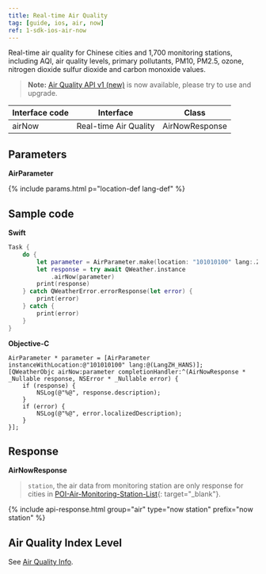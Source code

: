 ```yaml
---
title: Real-time Air Quality
tag: [guide, ios, air, now]
ref: 1-sdk-ios-air-now
---
```


Real-time air quality for Chinese cities and 1,700 monitoring stations, including AQI, air quality levels, primary pollutants, PM10, PM2.5, ozone, nitrogen dioxide sulfur dioxide and carbon monoxide values.

> **Note:** [Air Quality API v1 (new)](/en/docs/api/air-quality/) is now available, please try to use and upgrade.

| Interface code | Interface                           | Class        |
| -------------------------- | ------------------------------ | ------------ |
| airNow | Real-time Air Quality              | AirNowResponse |

## Parameters

**AirParameter**

{% include params.html p="location-def lang-def" %}

## Sample code

**Swift**

```swift
Task {
    do {
        let parameter = AirParameter.make(location: "101010100" lang:.ZH_HANS)
        let response = try await QWeather.instance
            .airNow(parameter)
        print(response)
    } catch QWeatherError.errorResponse(let error) {
        print(error)
    } catch {
        print(error)
    }
}
```

**Objective-C**

```objc
AirParameter * parameter = [AirParameter instanceWithLocation:@"101010100" lang:@(LangZH_HANS)];
[QWeatherObjc airNow:parameter completionHandler:^(AirNowResponse * _Nullable response, NSError * _Nullable error) {
    if (response) {
        NSLog(@"%@", response.description);
    }
    if (error) {
        NSLog(@"%@", error.localizedDescription);
    }
}];
```

## Response

**AirNowResponse**

> `station`, the air data from monitoring station are only response for cities in [POI-Air-Monitoring-Station-List](https://github.com/qwd/LocationList/blob/master/POI-Air-Monitoring-Station-List-latest.csv){: target="_blank"}.

{% include api-response.html group="air" type="now station" prefix="now station"  %}

## Air Quality Index Level

See [Air Quality Info](/en/docs/resource/air-info/).